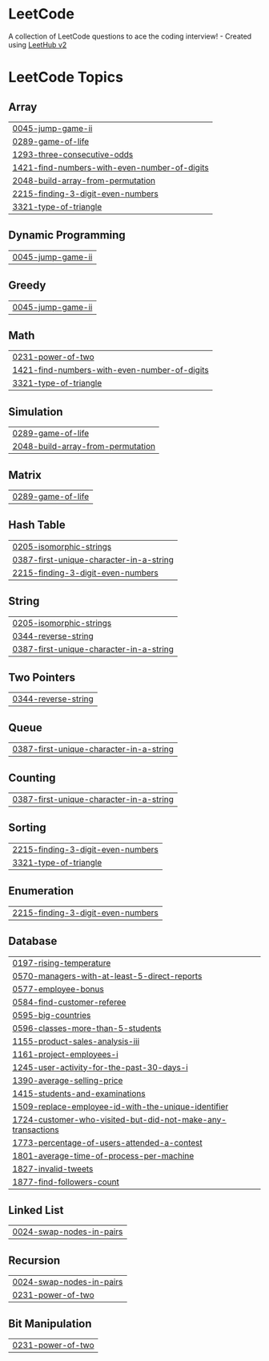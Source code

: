 # LeetCode
A collection of LeetCode questions to ace the coding interview! - Created using [LeetHub v2](https://github.com/arunbhardwaj/LeetHub-2.0)

<!---LeetCode Topics Start-->
# LeetCode Topics
## Array
|  |
| ------- |
| [0045-jump-game-ii](https://github.com/MalkaSpitz/LeetCode/tree/master/0045-jump-game-ii) |
| [0289-game-of-life](https://github.com/MalkaSpitz/LeetCode/tree/master/0289-game-of-life) |
| [1293-three-consecutive-odds](https://github.com/MalkaSpitz/LeetCode/tree/master/1293-three-consecutive-odds) |
| [1421-find-numbers-with-even-number-of-digits](https://github.com/MalkaSpitz/LeetCode/tree/master/1421-find-numbers-with-even-number-of-digits) |
| [2048-build-array-from-permutation](https://github.com/MalkaSpitz/LeetCode/tree/master/2048-build-array-from-permutation) |
| [2215-finding-3-digit-even-numbers](https://github.com/MalkaSpitz/LeetCode/tree/master/2215-finding-3-digit-even-numbers) |
| [3321-type-of-triangle](https://github.com/MalkaSpitz/LeetCode/tree/master/3321-type-of-triangle) |
## Dynamic Programming
|  |
| ------- |
| [0045-jump-game-ii](https://github.com/MalkaSpitz/LeetCode/tree/master/0045-jump-game-ii) |
## Greedy
|  |
| ------- |
| [0045-jump-game-ii](https://github.com/MalkaSpitz/LeetCode/tree/master/0045-jump-game-ii) |
## Math
|  |
| ------- |
| [0231-power-of-two](https://github.com/MalkaSpitz/LeetCode/tree/master/0231-power-of-two) |
| [1421-find-numbers-with-even-number-of-digits](https://github.com/MalkaSpitz/LeetCode/tree/master/1421-find-numbers-with-even-number-of-digits) |
| [3321-type-of-triangle](https://github.com/MalkaSpitz/LeetCode/tree/master/3321-type-of-triangle) |
## Simulation
|  |
| ------- |
| [0289-game-of-life](https://github.com/MalkaSpitz/LeetCode/tree/master/0289-game-of-life) |
| [2048-build-array-from-permutation](https://github.com/MalkaSpitz/LeetCode/tree/master/2048-build-array-from-permutation) |
## Matrix
|  |
| ------- |
| [0289-game-of-life](https://github.com/MalkaSpitz/LeetCode/tree/master/0289-game-of-life) |
## Hash Table
|  |
| ------- |
| [0205-isomorphic-strings](https://github.com/MalkaSpitz/LeetCode/tree/master/0205-isomorphic-strings) |
| [0387-first-unique-character-in-a-string](https://github.com/MalkaSpitz/LeetCode/tree/master/0387-first-unique-character-in-a-string) |
| [2215-finding-3-digit-even-numbers](https://github.com/MalkaSpitz/LeetCode/tree/master/2215-finding-3-digit-even-numbers) |
## String
|  |
| ------- |
| [0205-isomorphic-strings](https://github.com/MalkaSpitz/LeetCode/tree/master/0205-isomorphic-strings) |
| [0344-reverse-string](https://github.com/MalkaSpitz/LeetCode/tree/master/0344-reverse-string) |
| [0387-first-unique-character-in-a-string](https://github.com/MalkaSpitz/LeetCode/tree/master/0387-first-unique-character-in-a-string) |
## Two Pointers
|  |
| ------- |
| [0344-reverse-string](https://github.com/MalkaSpitz/LeetCode/tree/master/0344-reverse-string) |
## Queue
|  |
| ------- |
| [0387-first-unique-character-in-a-string](https://github.com/MalkaSpitz/LeetCode/tree/master/0387-first-unique-character-in-a-string) |
## Counting
|  |
| ------- |
| [0387-first-unique-character-in-a-string](https://github.com/MalkaSpitz/LeetCode/tree/master/0387-first-unique-character-in-a-string) |
## Sorting
|  |
| ------- |
| [2215-finding-3-digit-even-numbers](https://github.com/MalkaSpitz/LeetCode/tree/master/2215-finding-3-digit-even-numbers) |
| [3321-type-of-triangle](https://github.com/MalkaSpitz/LeetCode/tree/master/3321-type-of-triangle) |
## Enumeration
|  |
| ------- |
| [2215-finding-3-digit-even-numbers](https://github.com/MalkaSpitz/LeetCode/tree/master/2215-finding-3-digit-even-numbers) |
## Database
|  |
| ------- |
| [0197-rising-temperature](https://github.com/MalkaSpitz/LeetCode/tree/master/0197-rising-temperature) |
| [0570-managers-with-at-least-5-direct-reports](https://github.com/MalkaSpitz/LeetCode/tree/master/0570-managers-with-at-least-5-direct-reports) |
| [0577-employee-bonus](https://github.com/MalkaSpitz/LeetCode/tree/master/0577-employee-bonus) |
| [0584-find-customer-referee](https://github.com/MalkaSpitz/LeetCode/tree/master/0584-find-customer-referee) |
| [0595-big-countries](https://github.com/MalkaSpitz/LeetCode/tree/master/0595-big-countries) |
| [0596-classes-more-than-5-students](https://github.com/MalkaSpitz/LeetCode/tree/master/0596-classes-more-than-5-students) |
| [1155-product-sales-analysis-iii](https://github.com/MalkaSpitz/LeetCode/tree/master/1155-product-sales-analysis-iii) |
| [1161-project-employees-i](https://github.com/MalkaSpitz/LeetCode/tree/master/1161-project-employees-i) |
| [1245-user-activity-for-the-past-30-days-i](https://github.com/MalkaSpitz/LeetCode/tree/master/1245-user-activity-for-the-past-30-days-i) |
| [1390-average-selling-price](https://github.com/MalkaSpitz/LeetCode/tree/master/1390-average-selling-price) |
| [1415-students-and-examinations](https://github.com/MalkaSpitz/LeetCode/tree/master/1415-students-and-examinations) |
| [1509-replace-employee-id-with-the-unique-identifier](https://github.com/MalkaSpitz/LeetCode/tree/master/1509-replace-employee-id-with-the-unique-identifier) |
| [1724-customer-who-visited-but-did-not-make-any-transactions](https://github.com/MalkaSpitz/LeetCode/tree/master/1724-customer-who-visited-but-did-not-make-any-transactions) |
| [1773-percentage-of-users-attended-a-contest](https://github.com/MalkaSpitz/LeetCode/tree/master/1773-percentage-of-users-attended-a-contest) |
| [1801-average-time-of-process-per-machine](https://github.com/MalkaSpitz/LeetCode/tree/master/1801-average-time-of-process-per-machine) |
| [1827-invalid-tweets](https://github.com/MalkaSpitz/LeetCode/tree/master/1827-invalid-tweets) |
| [1877-find-followers-count](https://github.com/MalkaSpitz/LeetCode/tree/master/1877-find-followers-count) |
## Linked List
|  |
| ------- |
| [0024-swap-nodes-in-pairs](https://github.com/MalkaSpitz/LeetCode/tree/master/0024-swap-nodes-in-pairs) |
## Recursion
|  |
| ------- |
| [0024-swap-nodes-in-pairs](https://github.com/MalkaSpitz/LeetCode/tree/master/0024-swap-nodes-in-pairs) |
| [0231-power-of-two](https://github.com/MalkaSpitz/LeetCode/tree/master/0231-power-of-two) |
## Bit Manipulation
|  |
| ------- |
| [0231-power-of-two](https://github.com/MalkaSpitz/LeetCode/tree/master/0231-power-of-two) |
<!---LeetCode Topics End-->